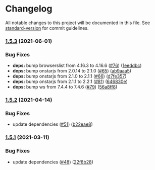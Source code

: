 # Changelog

All notable changes to this project will be documented in this file. See [standard-version](https://github.com/conventional-changelog/standard-version) for commit guidelines.

### [1.5.3](https://github.com/samrum/homebridge-onstar/compare/v1.5.2...v1.5.3) (2021-06-01)


### Bug Fixes

* **deps:** bump browserslist from 4.16.3 to 4.16.6 ([#76](https://github.com/samrum/homebridge-onstar/issues/76)) ([1eeddbc](https://github.com/samrum/homebridge-onstar/commit/1eeddbc5f92374b7eb4c1cf0081f01dde9c2fdaa))
* **deps:** bump onstarjs from 2.0.14 to 2.1.0 ([#65](https://github.com/samrum/homebridge-onstar/issues/65)) ([ab9aaa5](https://github.com/samrum/homebridge-onstar/commit/ab9aaa55d265e315871646c40e6b4c0fe2e818c0))
* **deps:** bump onstarjs from 2.1.0 to 2.1.1 ([#66](https://github.com/samrum/homebridge-onstar/issues/66)) ([d7fe357](https://github.com/samrum/homebridge-onstar/commit/d7fe35720b0332933d2419c01682462ae0e2c147))
* **deps:** bump onstarjs from 2.1.1 to 2.2.1 ([#81](https://github.com/samrum/homebridge-onstar/issues/81)) ([646830e](https://github.com/samrum/homebridge-onstar/commit/646830e31be3bb019cf727a9085959a4ebb21951))
* **deps:** bump ws from 7.4.4 to 7.4.6 ([#79](https://github.com/samrum/homebridge-onstar/issues/79)) ([56a8ff8](https://github.com/samrum/homebridge-onstar/commit/56a8ff82a8dc237feaa39c64d43d6dc3f4eddc89))

### [1.5.2](https://github.com/samrum/homebridge-onstar/compare/v1.5.1...v1.5.2) (2021-04-14)


### Bug Fixes

* update dependencies ([#51](https://github.com/samrum/homebridge-onstar/issues/51)) ([b22eae8](https://github.com/samrum/homebridge-onstar/commit/b22eae811f305bd1397c17bcb581157ec1d0f9a1))

### [1.5.1](https://github.com/samrum/homebridge-onstar/compare/v1.5.0...v1.5.1) (2021-03-11)


### Bug Fixes

* update dependencies ([#48](https://github.com/samrum/homebridge-onstar/issues/48)) ([22f8b28](https://github.com/samrum/homebridge-onstar/commit/22f8b28dc6478c4a2fdc08455f12882167502ad8))
